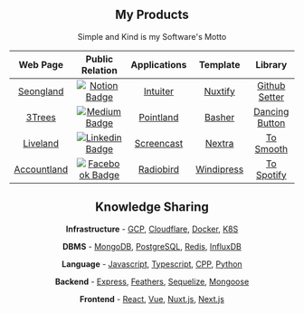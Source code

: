 <h2 align="center">My Products</h2>
<p align="center">Simple and Kind is my Software's Motto</p>
<table align="center">
<thead>
<tr>
<th align="center">Web Page</th>
<th align="center">Public Relation</th>
<th align="center">Applications</th>
<th align="center">Template</th>
<th>Library</th>
</tr>
</thead>
<tbody>
<tr>
<td align="center"><a href="https://www.seongland.com">Seongland</a></td>
<td align="center"><a href="https://next.seongland.com"><img alt="Notion Badge" src="https://img.shields.io/badge/Twitter-white?style=round-square&amp;logo=twitter&amp;logoColor=#1a8cd8" /></a></td>
<td align="center"><a href="https://github.com/seonglae/intuiter">Intuiter</a></td>
<td align="center"><a href="https://github.com/seonglae/nuxtify">Nuxtify</a></td>
<td align="center"><a href="https://github.com/seonglae/github-setter">Github Setter</a></td>
</tr>
<tr>
<td align="center"><a href="https://threetrees.cloud">3Trees</a></td>
<td align="center"><a href="https://seongland.medium.com/"><img alt="Medium Badge" src="https://img.shields.io/badge/Medium-black?style=round-square&amp;logo=medium&amp;logoColor=white" /></a></td>
<td align="center"><a href="https://github.com/seongland/pointland">Pointland</a>
</td>
<td align="center"><a href="https://github.com/seonglae/basher">Basher</a></td>
<td align="center"><a href="https://github.com/seonglae/dancing-button">Dancing Button</a></td>
</tr>
<tr>
<td align="center"><a href="https://live.seongland.com">Liveland</a></td>
<td align="center"><a href="https://www.linkedin.com/in/seonglae/"><img alt="Linkedin Badge" src="https://img.shields.io/badge/LinkedIn-blue?style=round-square&amp;logo=LinkedIn&amp;logoColor=white" /></a></td>
<td align="center"><a href="https://github.com/seonglae/screencast">Screencast</a></td>
<td align="center"><a href="https://github.com/seonglae/nextra">Nextra</a></td>
<td align="center"><a href="https://github.com/seonglae/to-smooth">To Smooth</a></td>
</tr>
<tr>
<td align="center"><a href="https://account.seongland.com">Accountland</a></td>
<td align="center"><a href="https://www.facebook.com/profile.php?id=100006296858033"><img alt="Facebook Badge" src="https://img.shields.io/badge/Facebook-1877f2?style=round-square&amp;logo=facebook&amp;logoColor=white" /></a></td>
<td align="center"><a href="https://github.com/seonglae/radiobird">Radiobird</a></td>
<td align="center"><a href="https://github.com/seonglae/windipress">Windipress</a></td>
<td align="center"><a href="https://github.com/seonglae/to-spotify">To Spotify</a></td>
</tr>
</tbody>
</table>

<h2 align="center">Knowledge Sharing</h2>
<p align="center"><strong>Infrastructure</strong> -
<a href="https://seongland.seongland.com/GCP-dc29aee7d3da4cfbaed3f8bce47e8424">GCP</a>,
<a href="https://seongland.seongland.com/Cloudflare-878e4d0e330a430f9b2fe653de49c523">Cloudflare</a>,
<a href="https://seongland.seongland.com/Docker-103c7b90450f45bda55b9b75d0d9e73a">Docker</a>,
<a href="https://seongland.seongland.com/Kubernetes-e84d655289d447619f131783283b9b94">K8S</a></p>
<p align="center"><strong>DBMS</strong> -
<a href="https://seongland.seongland.com/mongoDB-2444695fc9c64c75b982098bbb93b5e1">MongoDB</a>,
<a href="https://seongland.seongland.com/PostgreSQL-3ae3f466dca04db5a5e1d1f8560f1cfb">PostgreSQL</a>,
<a href="https://seongland.seongland.com/Redis-0160526170bd4e63a8d0963c98c09fc5">Redis</a>,
<a href="https://seongland.seongland.com/InfluxDB-eeccbffc14da40b0944ba7dca325b892">InfluxDB</a></p>
<p align="center"><strong>Language</strong> -
<a href="https://seongland.seongland.com/JavaScript-d8251729bdf14178bd7f08044cd0810a">Javascript</a>,
<a href="https://seongland.seongland.com/Typescript-c30005ca7aeb48189fb2fbf9acad81e3">Typescript</a>,
<a href="https://seongland.seongland.com/C-0716826a645c48d6875b047db04ade44">CPP</a>,
<a href="https://seongland.seongland.com/Python-620b70e49f334d789295ba5c5ad27878">Python</a></p>
<p align="center"><strong>Backend</strong> -
<a href="https://seongland.seongland.com/Express-cae23ff4f4e74a28b492d9bb7ccf42cc">Express</a>,
<a href="https://seongland.seongland.com/Feathers-e1b8acbc3f354aada48afe48e00c222c">Feathers</a>,
<a href="https://seongland.seongland.com/sequelize-eb27e316933f437896497aad33634535">Sequelize</a>,
<a href="https://seongland.seongland.com/Mongoose-1dd2af4c70254bfb8fc48ffe87dfbfab">Mongoose</a></p>
<p align="center"><strong>Frontend</strong> -
<a href="https://seongland.seongland.com/React-6be17656bd6e4fc79074ced55e7f61fd">React</a>,
<a href="https://seongland.seongland.com/Vue-f1e411ee22464799b47cad2c83cee06f">Vue</a>,
<a href="https://seongland.seongland.com/Nuxt-f622f76b0cb64b3dae70c11ddc544114">Nuxt.js</a>,
<a href="https://seongland.seongland.com/Next-js-a75e711438774ea5aaffeb913b3173f0">Next.js</a></p>
